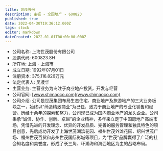 ```yaml
---
title: 世茂股份
description: 主板 - 全国地产 - 600823
published: true
date: 2022-04-30T19:36:12.000Z
tags: stock
editor: markdown
dateCreated: 2022-01-01T00:00:00.000Z
---
```


- 公司名称: 上海世茂股份有限公司
- 股票代码: 600823.SH
- 所在地: 上海 - 上海市
- 成立日期: 1992年07月01日
- 注册资本: 375,116.826万元
- 法定代表人: 吴凌华
- 主营业务: 主营业务为专注于商业地产投资，开发与经营
- 公司官网: [www.shimaoco.com](www.shimaoco.com)
- 公司介绍: 公司是世茂集团布局生态住宅、商业地产及旅游地产的三大业务板块之一，始终以“缔造精致商业”为己任，致力于商业地产的专业化销售和经营。历经十余年的探索和努力，公司现已成为国内商业地产的龙头企业。公司秉承“诚信、协作、创新、卓越”的企业精神，多年来立足于中国房地产高端市场，凭借先进的开发理念、优异的开发品质、完善的服务管理和独具特色的项目创意，先后成功开发了上海世茂湖滨花园、福州世茂外滩花园、绍兴世茂广场、福州世茂百货和苏州世茂国际影城等项目，为“世茂”品牌赢得了广泛的社会知名度和美誉度，形成了长三角、环渤海和海西地区为主的战略布局。


